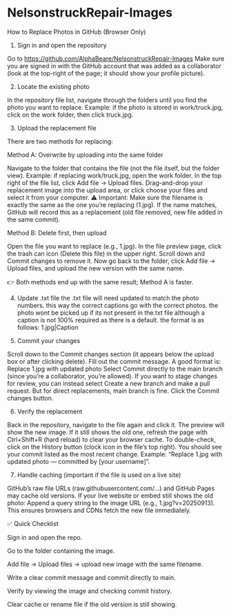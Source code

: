 # NelsonstruckRepair-Images
How to Replace Photos in GitHub (Browser Only)

1. Sign in and open the repository

Go to https://github.com/AlphaBeare/NelsonstruckRepair-Images
Make sure you are signed in with the GitHub account that was added as a collaborator (look at the top-right of the page; it should show your profile picture).


2. Locate the existing photo

In the repository file list, navigate through the folders until you find the photo you want to replace.
Example: if the photo is stored in work/truck.jpg, click on the work folder, then click truck.jpg.


3. Upload the replacement file

There are two methods for replacing:

Method A: Overwrite by uploading into the same folder

Navigate to the folder that contains the file (not the file itself, but the folder view).
Example: if replacing work/truck.jpg, open the work folder.
In the top right of the file list, click Add file → Upload files.
Drag-and-drop your replacement image into the upload area, or click choose your files and select it from your computer.
⚠️ Important: Make sure the filename is exactly the same as the one you’re replacing (1.jpg).
If the name matches, GitHub will record this as a replacement (old file removed, new file added in the same commit).

Method B: Delete first, then upload

Open the file you want to replace (e.g., 1.jpg).
In the file preview page, click the trash can icon (Delete this file) in the upper right.
Scroll down and Commit changes to remove it.
Now go back to the folder, click Add file → Upload files, and upload the new version with the same name.

👉 Both methods end up with the same result; Method A is faster.

4. Update .txt file
 the .txt file will need updated to match the photo numbers.
 this way the correct captions go with the correct photos.
 the photo wont be picked up if its not present in the.txt file although a caption is not 100% required as there is a default.
 the format is as follows: 1.jpg|Caption
  
5. Commit your changes

Scroll down to the Commit changes section (it appears below the upload box or after clicking delete).
Fill out the commit message. A good format is:
Replace 1.jpg with updated photo
Select Commit directly to the main branch (since you’re a collaborator, you’re allowed).
If you want to stage changes for review, you can instead select Create a new branch and make a pull request. But for direct replacements, main branch is fine.
Click the Commit changes button.

6. Verify the replacement

Back in the repository, navigate to the file again and click it.
The preview will show the new image.
If it still shows the old one, refresh the page with Ctrl+Shift+R (hard reload) to clear your browser cache.
To double-check, click on the History button (clock icon in the file’s top right). You should see your commit listed as the most recent change.
Example: “Replace 1.jpg with updated photo — committed by [your username]”.

7. Handle caching (important if the file is used on a live site)

GitHub’s raw file URLs (raw.githubusercontent.com/...) and GitHub Pages may cache old versions.
If your live website or embed still shows the old photo:
Append a query string to the image URL (e.g., 1.jpg?v=20250913).
This ensures browsers and CDNs fetch the new file immediately.

✅ Quick Checklist

Sign in and open the repo.

Go to the folder containing the image.

Add file → Upload files → upload new image with the same filename.

Write a clear commit message and commit directly to main.

Verify by viewing the image and checking commit history.

Clear cache or rename file if the old version is still showing.
